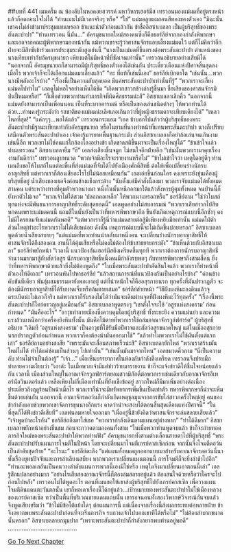 ##บทที่ 441 เมฆครึ้ม
ณ ห้องลับในหอคอยสวรรค์ มหาวิหารเฮอร์มีส
เทรวอนมองแม่มดที่อยู่ตรงหน้าแล้วก็อดถอนใจไม่ได้
“ท่านเมนไม่มีเวลาจริงๆ หรือ”
“ใช่” แม่มดลูบผมลอนสีทองของตัวเอง “มิฉะนั้นเขาคงไม่ส่งข้ามาประชุมแทนหรอก ข้าแนะนำตัวก่อนแล้วกัน ข้าชื่ออิสซาเบลลา เป็นผู้บริสุทธิ์ของพระสันตะปาปา”
“ท่านเทรวอน นี่มัน...” อัครมุขนายกใหม่สองคนซึ่งก็คือธอร์ลีย์จากกองกำลังพิพากษา และเอลจากคณะผู้พิพากษามองหน้ากัน แม้พวกเขาจะรู้ว่าศาสนจักรแอบเลี้ยงแม่มดไว้ แต่ก็ไม่คิดว่าอีกฝ่ายจะมีสิทธิ์เข้าร่วมการประชุมระดับสูงเช่นนี้
“นางเป็นแม่มดที่ขึ้นตรงต่อพระสันตะปาปา ตำแหน่งของนางเทียบเท่ากับอัครมุขนายก เพียงแต่ไม่มีหน้าที่ที่ชัดเจนเท่านั้น” เทรวอนอธิบายอย่างเสียมิได้ “นอกจากนี้ อัครมุขนายกก็สามารถมีผู้บริสุทธิ์ของตัวเองได้เช่นกัน ประเดี๋ยวเดือนแห่งปีศาจสิ้นสุดลงเมื่อไร พวกเจ้าก็จะได้เลือกแม่มดมาเลี้ยงแล้ว”
“ทะ ที่แท้ก็เช่นนี้เอง” ธอร์ลีย์เบิกตาโต “เช่นนั้น...พวกนางมีพลังอะไรบ้าง”
“เรื่องนี้เป็นความลับสุดยอด มีแค่พระสันตะปาปาเท่านั้นที่รู้”
“พวกเราจะเลี้ยงแม่มดไปทำไม” เอลดูไม่พอใจอย่างเห็นได้ชัด “เกิดพวกสาวกข้างล่างรู้ขึ้นมา ชื่อเสียงของศาสนจักรมิป่นปี้หมดหรือ!”
“ก็เพื่อช่วยพวกท่านทำภารกิจที่ผิดศีลธรรมน่ะสิ” อิสซาเบลลาเลิกคิ้ว “นอกจากนี้ แม่มดยังสามารถเป็นเพื่อนนอน เป็นที่ระบายอารมณ์ หรือเป็นของเล่นชนิดต่างๆ ให้พวกท่านได้ด้วย...ท่านคงรู้กระมังว่า รสชาติของแม่มดน่ะเลิศเลอเกินกว่าที่ผู้หญิงธรรมดาจะเทียบเคียงได้”
“เหลวไหลที่สุด!”
“แค่กๆๆ...พอได้แล้ว” เทรวอนกระแอม “เอล ข้าบอกไปแล้วว่าผู้บริสุทธิ์ของพระสันตะปาปามีฐานะเทียบเท่ากับอัครมุขนายก หรือในยามที่นางทำหน้าที่แทนพระสันตะปาปา นางก็เปรียบเสมือนตัวพระสันตะปาปาเอง เจ้าคงรู้มารยาทพื้นฐานกระมัง ส่วนอิสซาเบลลาก็อย่าล้อเล่นจนเกินงามเช่นนี้อีก พวกเขาไม่ใช่คนแก่ใกล้ลงโลงอย่างข้า เกิดขาดสติขึ้นมาจะเป็นเรื่องใหญ่ได้”
“ข้าเข้าใจแล้ว ท่านเทรวอน” อิสซาเบลลายิ้ม
“ฮึ” เอลส่งเสียงขึ้นจมูก ไม่สนใจอีกฝ่ายอีก
“เช่นนั้นพวกเรามาคุยเรื่องงานกันดีกว่า” เทรวอนลูบหนวด “พวกเจ้ามีอะไรจะรายงานหรือไม่”
“ข้าไม่เข้าใจว่า เหตุใดอยู่ดีๆ ท่านเมนถึงขอให้โบสถ์ในแต่ละพื้นที่ส่งแม่มดที่จับได้ไปยังเมืองศักดิ์สิทธิ์ ต่อให้เพื่อเปลี่ยนร่างนักรบอาญาสิทธิ์ แต่พวกเราก็ต้องเสียอะไรไปไม่น้อยเหมือนกัน” เอลเอ่ยขึ้นก่อนใคร คงเพราะยังขุ่นเคืองผู้บริสุทธิ์อยู่ น้ำเสียงของเธอจึงค่อนข้างแข็งกระด้าง “นับตั้งแต่มีคำสั่งนี้ลงมา พวกเราจับแม่มดได้ทั้งหมดสามคน แต่ระหว่างทางที่คุมตัวพวกนางมา หนึ่งในนั้นหนีออกมาได้แล้วสังหารผู้คุมทั้งหมด จนป่านนี้ก็ยังหาตัวไม่เจอ”
“พวกเจ้าไม่ได้สวม ‘ปลอกคอเหล็ก’ ให้พวกนางหรอกหรือ” ธอร์ลีย์ถาม
“ใช่ว่าโบสถ์ทุกแห่งจะมีพันธนาการอาญาสิทธิ์ระดับสุดยอดนี่” เอลพูดอย่างไม่สบอารมณ์ “พวกเราเสียสาวกไปสิบหกคนเพราะแม่มดคนนี้ แถมสี่ในนั้นยังเป็นว่าที่ทหารพิพากษาอีก ขืนยังเกิดเหตุการณ์แบบนี้อีกซ้ำๆ คงไม่มีใครยอมจับแม่มดกันพอดี”
“แต่พวกเราก็รู้นี่ว่าแม่มดสายต่อสู้มีเพียงหยิบมือเท่านั้น แม่มดใฝ่ต่ำส่วนใหญ่ทำอะไรพวกเราไม่ได้เสียหน่อย ดังนั้น เหตุการณ์แบบนี้จะไม่เกิดขึ้นบ่อยหรอก” อิสซาเบลลาพูดด้วยน้ำเสียงสบายๆ “แต่แม่มดที่พวกท่านนำกลับมาหนึ่งคน จะเปลี่ยนร่างนักรบอาญาสิทธิ์ให้ศาสนจักรได้ถึงสองคน งานนี้ได้คุ้มเสียหรือไม่คงไม่ต้องให้ข้าสาธยายกระมัง”
“ข้าเห็นด้วยกับอิสซาเบลลา” ธอร์ลีย์พยักหน้า “เวลานี้ แนวป้องกันเฮอร์มีสตึงเครียดขึ้นทุกที พวกเราต้องการนักรบอาญาสิทธิ์จำนวนมากมาสู้กับสัตว์อสูร นักรบอาญาสิทธิ์หนึ่งคนมีกำลังรบพอๆ กับทหารพิพากษาถึงสามสี่คน ยิ่งว่าที่ทหารพิพากษาด้วยแล้วยิ่งไม่ต้องพูดถึง”
“ในเมื่อพระสันตะปาปาตัดสินใจแล้ว พวกเราก็ทำหน้าที่ตัวเองให้ดีเถอะ” เทรวอนหันไปหาธอร์ลีย์ “แล้วสถานการณ์ที่แนวป้องกันเป็นอย่างไรบ้าง”
“ค่อนข้างคับขันทีเดียว พันธุ์ผสมธรรมดายังพอเอาอยู่ แต่ที่น่าหนักใจก็คืออสุรกายนรก ทุกครั้งที่มันปรากฏตัว จะต้องมีนักรบอาญาสิทธิ์ได้รับบาดเจ็บหรือล้มตายเสมอ” ธอร์ลีย์ส่ายหน้า “วิธีฝังผงหิมะลงดินแล้วจุดระเบิดน่ะไม่เลวก็จริง แต่พวกเราก็รับรองไม่ได้ว่ามันจะเดินผ่านจุดที่ฝังผงหิมะไว้ทุกครั้ง”
“เรื่องนี้พระสันตะปาปาก็ใคร่ครวญอยู่เหมือนกัน” อิสซาเบลลาพูดตรงๆ “เขาตั้งใจจะใช้ ‘อสูรแห่งสงคราม’ ก่อนกำหนด”
“มันคืออะไร”
“อาวุธทำลายเมืองซึ่งควบคุมโดยผู้บริสุทธิ์ ทั้งระยะยิง ความแม่นยำ และความแรงล้วนเหนือกว่าเครื่องยิงหินทั้งนั้น มันคือไม้ตายที่พวกเราใช้ถล่มอาณาจักรวูล์ฟฮาร์ต” ผู้บริสุทธิ์อธิบาย “เดิมที ‘อสูรแห่งสงคราม’ เป็นอาวุธที่ใช้รับมือปีศาจและสัตว์อสูรขนาดใหญ่ แต่ในเมื่ออสุรกายนรกปรากฏตัวก่อนกำหนด พวกเราก็คงต้องนำมันออกมาใช้”
“แล้วทำไมพวกเราไม่ใช้มันตั้งแต่แรกเล่า” ธอร์ลีย์ถามอย่างสงสัย
“เพราะมันจะเสื่อมสภาพเร็วน่ะสิ” อิสซาเบลลายักไหล่ “พวกเราสร้างมันใหม่ไม่ได้ ทำได้แค่ซ่อมเป็นส่วนๆ ไปเท่านั้น”
“เช่นนั้นมันมาจากไหน” เอลขมวดคิ้วถาม
“นี่เป็นความลับ ท่านไม่จำเป็นต้องรู้”
“เจ้า...”
เมื่อเห็นบรรยากาศในห้องลับกำลังตึงเครียด เทรวอนจึงปรบมือทำลายความเงียบว่า “เอาล่ะ ในเมื่อพวกเจ้ามีแต่ข่าวร้ายมารายงาน ข้าก็จะแจ้งข่าวดีให้ชื่นใจหน่อยแล้วกัน เวลานี้ เมืองส่วนใหญ่ในอาณาจักรวูลฟ์ฮาร์ตยอมสวามิภักดิ์ต่อพวกเราเช่นเดียวกับอาณาจักรอีเทอร์นัลวินเตอร์แล้ว เหลือเพียงไม่กี่เมืองเท่านั้นที่ยังแข็งข้ออยู่ สาวกใหม่ก็มีมาเพิ่มอย่างต่อเนื่อง ประเดี๋ยวถึงฤดูร้อนปีหน้าเมื่อไร พวกเราก็น่าจะมีทรัพยากรเพิ่มขึ้นเป็นเท่าตัว ทหารพิพากษาก็น่าจะเพิ่มขึ้นด้วยเช่นกัน นอกจากนี้ อาณาจักรดอว์นก็กำลังเกิดเหตุชุลมุนจากการขับไล่สาวกครั้งใหญ่อยู่ คนของข้ากำลังแอบช่วยพวกเขาจัดการขุนนางอีกแรง คาดว่าน่าจะสงบได้ตอนสิ้นสุดเดือนแห่งปีศาจนี้”
“ในที่สุดก็ได้ฟังข่าวดีเสียที” เอลพ่นลมหายใจออกมา “เมื่อครู่นี้ข้ายังคิดว่าศาสนจักรจะล่มสลายเสียแล้ว”
“เจ้าพูดบ้าอะไรกัน” ธอร์ลีย์ถลึงตาใส่เธอ “พวกเรากำลังเดินตามแผนอยู่ต่างหาก”
“ทำได้ดีมาก” อิสซาเบลลาพยักหน้าอย่างชื่นชม ก่อนจะกวาดตามองคนทั้งสาม “ในเมื่อพวกท่านพูดจบแล้ว ข้าก็จะถ่ายทอดภารกิจใหม่ของพระสันตะปาปาให้พวกท่านฟัง”
อัครมุขนายกทั้งสามต่างเลื่อนสายตาไปที่ผู้บริสุทธิ์
“พระสันตะปาปาปรับแผนการโจมตีในปีหน้า โดยจะเปลี่ยนมาโจมตีเกรย์คาสเซิลก่อน จากนั้นจึงโจมตีดอว์นเป็นลำดับสุดท้าย”
“อะไรนะ” ธอร์ลีย์ตะลึง “แต่แผนทั้งหมดถูกออกแบบมาสำหรับอาณาจักรดอว์นนี่นา ทั้งเรื่องยุทธปัจจัยและการลำเลียงเสบียง หากพวกเราเปลี่ยนแผนตอนนี้ การโจมตีก็จะยิ่งล่าช้าไปอีก”
“ท่านอะพอลเลอันเป็นคนวางลำดับแผนการพวกนี้เองมิใช่หรือ เหตุใดจึงมาเปลี่ยนเอาตอนนี้เล่า” เอลรู้สึกแปลกอย่างมาก “อย่างไรเสียสองอาณาจักรนี้ก็ต้องล่มสลายอยู่แล้ว ต้องสนใจด้วยหรือว่าใครจะไปก่อนไปหลัง”
เทรวอนไม่ได้พูดอะไร ตอนที่เมนขอให้เขาส่งผู้บริสุทธิ์ไปยังเกรย์คาสเซิล เพื่อวางแผนโจมตีดินแดนตะวันตกนั้น เขาก็พอเดาเรื่องนี้ได้อยู่แล้ว...เป้าหมายของพระสันตะปาปาไม่ใช่เมืองหลวงของเกรย์คาสเซิล ทว่าเป็นพื้นที่บริเวณชายแดนแถบนั้น
เขารอจนคนทั้งสองวิพากษ์วิจารณ์กันจบแล้ว จึงพูดเสียงขรึมว่า “ข้าไม่มีข้อโต้แย้งใดๆ ต่อแผนการนี้ แต่เนื่องจากเรื่องนี้ส่งผลกระทบต่อหลายฝ่าย ข้าจึงอยากพบพระสันตะปาปาก่อนที่จะเริ่มภารกิจ รบกวนเจ้าไปบอกเขาทีได้หรือไม่”
“ไม่ต้องลำบากขนาดนั้นหรอก” อิสซาเบลลายกมุมปาก “เพราะพระสันตะปาปาก็กำลังอยากพบท่านอยู่พอดี”
………………………………….




[Go To Next Chapter]( ./354.md)